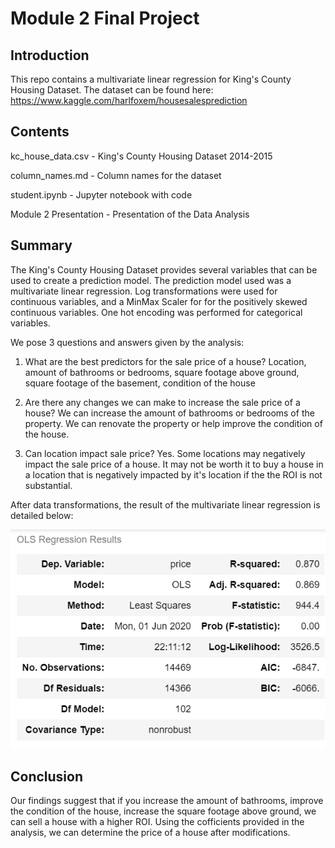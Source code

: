 
# Module 2 Final Project


## Introduction

This repo contains a multivariate linear regression for King's County Housing Dataset. The dataset can be found here: 
https://www.kaggle.com/harlfoxem/housesalesprediction

## Contents

kc_house_data.csv     - King's County Housing Dataset 2014-2015

column_names.md       - Column names for the dataset

student.ipynb         - Jupyter notebook with code 

Module 2 Presentation - Presentation of the Data Analysis



## Summary

The King's County Housing Dataset provides several variables that can be used to create a prediction model. The prediction model used was a multivariate linear regression. Log transformations were used for continuous variables, and a MinMax Scaler for for the positively skewed continuous variables. One hot encoding was performed for categorical variables. 

We pose 3 questions and answers given by the analysis:

1. What are the best predictors for the sale price of a house?
Location, amount of bathrooms or bedrooms, square footage above ground, square footage of the basement, condition of the house

2. Are there any changes we can make to increase the sale price of a house?
We can increase the amount of bathrooms or bedrooms of the property. We can renovate the property or help improve the condition of the house.
3. Can location impact sale price?
Yes. Some locations may negatively impact the sale price of a house. It may not be worth it to buy a house in a location that is negatively impacted by it's location if the the ROI is not substantial.

After data transformations, the result of the multivariate linear regression is detailed below:

![alt text](https://github.com/jefferyrosario/dsc-mod-2-project-v2-1-onl01-dtsc-pt-012120/blob/master/ols_house_price.PNG)



## Conclusion

Our findings suggest that if you increase the amount of bathrooms, improve the condition of the house, increase the square footage above ground, we can sell a house with a higher ROI. Using the cofficients provided in the analysis, we can determine the price of a house after modifications.

